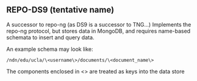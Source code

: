 REPO-DS9 (tentative name)
--------

A successor to repo-ng (as DS9 is a successor to TNG...)
Implements the repo-ng protocol, but stores data in MongoDB, and requires name-based schemata to insert and query data.

An example schema may look like:

    /ndn/edu/ucla/\<username\>/documents/\<document_name\>

The components enclosed in \<\> are treated as keys into the data store

